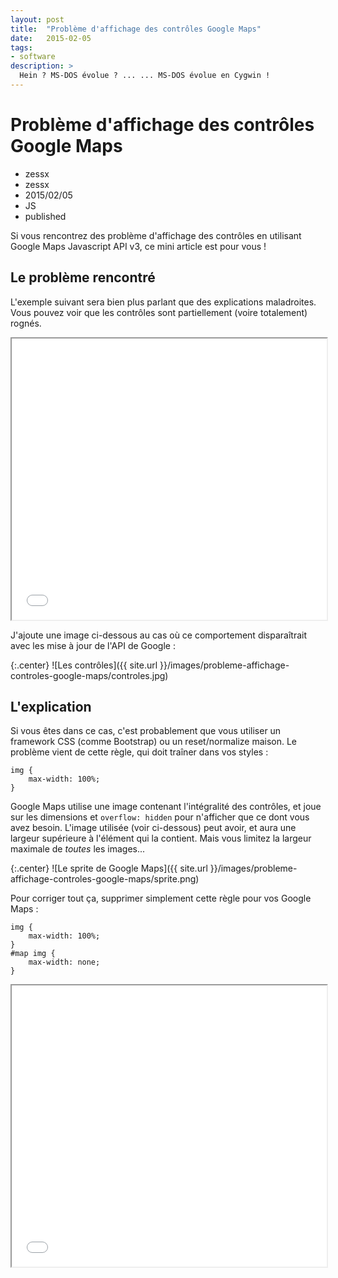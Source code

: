 ```yaml
---
layout: post
title:  "Problème d'affichage des contrôles Google Maps"
date:   2015-02-05
tags:
- software
description: >
  Hein ? MS-DOS évolue ? ... ... MS-DOS évolue en Cygwin !
---
```

# Problème d'affichage des contrôles Google Maps
- zessx
- zessx
- 2015/02/05
- JS
- published

Si vous rencontrez des problème d'affichage des contrôles en utilisant Google Maps Javascript API v3, ce mini article est pour vous !

## Le problème rencontré

L'exemple suivant sera bien plus parlant que des explications maladroites. Vous pouvez voir que les contrôles sont partiellement (voire totalement) rognés.

<center><iframe src="{{ site.url }}/demos/probleme-affichage-controles-google-maps/index.html" width="100%" height="450"></iframe></center>

J'ajoute une image ci-dessous au cas où ce comportement disparaîtrait avec les mise à jour de l'API de Google :

{:.center}
![Les contrôles]({{ site.url }}/images/probleme-affichage-controles-google-maps/controles.jpg)

## L'explication

Si vous êtes dans ce cas, c'est probablement que vous utiliser un framework CSS (comme Bootstrap) ou un reset/normalize maison. Le problème vient de cette règle, qui doit traîner dans vos styles :

    img {
        max-width: 100%;
    }

Google Maps utilise une image contenant l'intégralité des contrôles, et joue sur les dimensions et `overflow: hidden` pour n'afficher que ce dont vous avez besoin. L'image utilisée (voir ci-dessous) peut avoir, et aura une largeur supérieure à l'élément qui la contient. Mais vous limitez la largeur maximale de *toutes* les images...

{:.center}
![Le sprite de Google Maps]({{ site.url }}/images/probleme-affichage-controles-google-maps/sprite.png)

Pour corriger tout ça, supprimer simplement cette règle pour vos Google Maps :

    img {
        max-width: 100%;
    }
    #map img {
        max-width: none;
    }

<center><iframe src="{{ site.url }}/demos/probleme-affichage-controles-google-maps/fixed.html" width="100%" height="450"></iframe></center>